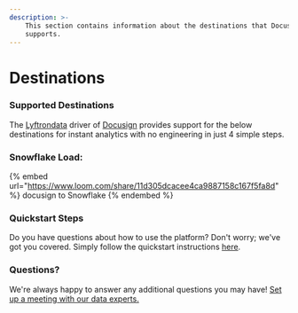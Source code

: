 ```yaml
---
description: >-
    This section contains information about the destinations that Docusign
    supports.
---
```


# Destinations

### Supported Destinations

The [Lyftrondata](https://www.lyftrondata.com/) driver of [Docusign](https://www.lyftrondata.com/integration/docusign/) provides support for the below destinations for instant analytics with no engineering in just 4 simple steps.

### Snowflake Load:

{% embed url="https://www.loom.com/share/11d305dcacee4ca9887158c167f5fa8d" %}
docusign to Snowflake
{% endembed %}

### Quickstart Steps

Do you have questions about how to use the platform? Don't worry; we've got you covered. Simply follow the quickstart instructions [here](../../../quickstart-steps.md).

### Questions? <a href="#questions" id="questions"></a>

We're always happy to answer any additional questions you may have! [Set up a meeting with our data experts.](https://www.lyftrondata.com/book-a-meeting/)
